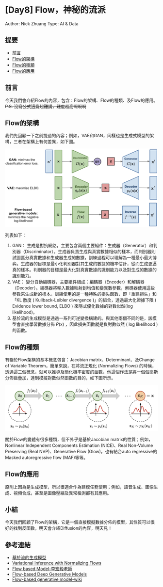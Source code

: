 # [Day8] Flow，神秘的流派

Author: Nick Zhuang
Type: AI & Data

## 提要

- [前言](#前言)
- [Flow的架構](#Flow的架構)
- [Flow的種類](#Flow的種類)
- [Flow的應用](#Flow的應用)

## 前言

今天我們會介紹Flow的內容，包含：Flow的架構、Flow的種類、及Flow的應用。
~~P.S. 沒寫公式這篇超難講，難度超高啊啊啊~~

## Flow的架構

我們先回顧一下之前提過的內容；例如，VAE和GAN，同樣也是生成式模型的架構，三者在架構上有何差異，如下圖。

![1695051385867](image/README/1695051385867.png)

列表如下：

1. GAN： 生成是對抗網路，主要包含兩個主要組件：生成器（Generator）和判別器（Discriminator）。生成器負責生成與真實數據相似的樣本，而判別器則試圖區分真實數據和生成器生成的數據，訓練過程可以理解為一種最小最大博弈。生成器的目標是最小化判別器對其生成的數據的機率估計，從而生成更逼真的樣本。判別器的目標是最大化對真實數據的識別能力以及對生成的數據的識別能力。
2. VAE： 變分自動編碼器，主要組件組成：編碼器（Encoder）和解碼器（Decoder）。編碼器將輸入數據映射到均值和變異數參數，解碼器使用這些參數來生成新的樣本。訓練使用的是一種特殊的損失函數，即「重建損失」和「KL 散度 ( Kullback-Leibler divergence )」的組合，透過最大化證據下限  ( Evidence lower bound, ELBO )  來隱式優化數據的對數似然(log likelihood)。
3. 基於流的生成模型是通過一系列可逆變換構建的。與其他兩個不同的是，該模型會直接學習數據分佈 *P*(x) ，因此損失函數就是負對數似然 ( log likelihood )的函數。

## Flow的種類

有鑒於Flow架構的基本概念包含：Jacobian matrix、Determinant、及Change of Variable Theorem，簡單來說，在將流正規化 (Normalizing Flows) 的時候，透過這三個概念，就可以推導及簡化機率密度的函數，他這個作法是將一個個高斯分佈做疊加，達到模擬對數似然函數的目的，如下圖所示。

![1695055521790](image/README/1695055521790.png)

關於Flow的變體有很多種類，但不外乎是基於Jacobian matrix的性質；例如，Nonlinear Independent Components Estimation (NICE)、Real Non-Volume Preserving (Real NVP)、Generative Flow (Glow)，也有結合auto regressive的Masked autoregressive flow (MAF)等等。

## Flow的應用

原則上因為是生成模型，所以很適合作為建模任務使用；例如，語音生成、圖像生成、視頻合成，甚至是圖像壓縮及異常檢測都有其應用。

## 小結

今天我們回顧了Flow的架構，它是一個直接模擬數據分佈的模型，其性質可以很好的找到反函數，明天會介紹Diffusion的內容，明天見！

## 參考連結

- [基於流的生成模型](https://zhuanlan.zhihu.com/p/351479696)
- [Variational Inference with Normalizing Flows](https://arxiv.org/pdf/1505.05770.pdf)
- [Flow based Model-李宏毅老師](https://www.youtube.com/watch?v=uXY18nzdSsM&t=2983s)
- [Flow-based Deep Generative Models](https://lilianweng.github.io/posts/2018-10-13-flow-models/)
- [Flow-based generative model-wiki](https://en.wikipedia.org/wiki/Flow-based_generative_model)
